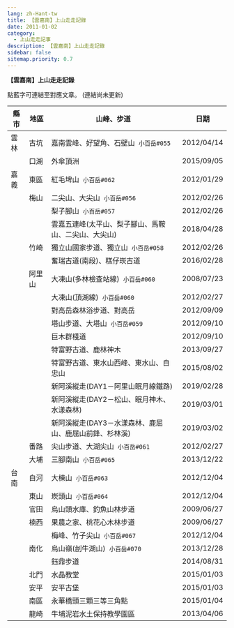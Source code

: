 ```yaml
---
lang: zh-Hant-tw
title: 【雲嘉南】上山走走記錄
date: 2011-01-02
category: 
  - 上山走走記事
description: 【雲嘉南】上山走走記錄
sidebar: false
sitemap.priority: 0.7
---
```


**【雲嘉南】上山走走記錄**

點藍字可連結至對應文章。
(連結尚未更新)

<!-- more -->

| 縣市     | 地區     | 山峰、步道                          | 日期         |
|--------|--------|--------------------------------|------------|
| 雲林     | 古坑     | 嘉南雲峰、好望角、石壁山&nbsp; `小百岳#055`     | 2012/04/14 |
| &nbsp; | 口湖     | 外傘頂洲                           | 2015/09/05 |
| 嘉義     | 東區     | 紅毛埤山&nbsp; `小百岳#062`             | 2012/01/29 |
| &nbsp; | 梅山     | 二尖山、大尖山&nbsp; `小百岳#056`          | 2012/02/26 |
| &nbsp; | &nbsp; | 梨子腳山&nbsp; `小百岳#057`             | 2012/02/26 |
| &nbsp; | &nbsp; | 雲嘉五連峰(太平山、梨子腳山、馬鞍山、二尖山、大尖山)    | 2018/04/28 |
| &nbsp; | 竹崎     | 獨立山國家步道、獨立山&nbsp; `小百岳#058`      | 2012/02/26 |
| &nbsp; | &nbsp; | 奮瑞古道(南段)、糕仔崁古道                 | 2016/02/28 |
| &nbsp; | 阿里山    | 大凍山(多林檢查站線)&nbsp; `小百岳#060`      | 2008/07/23 |
| &nbsp; | &nbsp; | 大凍山(頂湖線)&nbsp; `小百岳#060`         | 2012/02/27 |
| &nbsp; | &nbsp; | 對高岳森林浴步道、對高岳                   | 2012/09/09 |
| &nbsp; | &nbsp; | 塔山步道、大塔山&nbsp; `小百岳#059`         | 2012/09/10 |
| &nbsp; | &nbsp; | 巨木群棧道                          | 2012/09/10 |
| &nbsp; | &nbsp; | 特富野古道、鹿林神木                     | 2013/09/27 |
| &nbsp; | &nbsp; | 特富野古道、東水山西峰、東水山、自忠山            | 2015/08/02 |
| &nbsp; | &nbsp; | 新阿溪縱走(DAY1－阿里山眠月線鐵路)           | 2019/02/28 |
| &nbsp; | &nbsp; | 新阿溪縱走(DAY2－松山、眠月神木、水漾森林)       | 2019/03/01 |
| &nbsp; | &nbsp; | 新阿溪縱走(DAY3－水漾森林、鹿屈山、鹿屈山前鋒、杉林溪) | 2019/03/02 |
| &nbsp; | 番路     | 尖山步道、大湖尖山&nbsp; `小百岳#061`        | 2012/02/27 |
| &nbsp; | 大埔     | 三腳南山&nbsp; `小百岳#065`             | 2013/12/22 |
| 台南     | 白河     | 大棟山&nbsp; `小百岳#063`              | 2012/12/04 |
| &nbsp; | 東山     | 崁頭山&nbsp; `小百岳#064`              | 2012/12/04 |
| &nbsp; | 官田     | 烏山頭水庫、釣魚山林步道                   | 2009/06/27 |
| &nbsp; | 楠西     | 果農之家、桃花心木林步道                   | 2009/06/27 |
| &nbsp; | &nbsp; | 梅峰、竹子尖山&nbsp; `小百岳#067`          | 2012/12/04 |
| &nbsp; | 南化     | 烏山嶺(刣牛湖山)&nbsp; `小百岳#070`        | 2013/12/28 |
| &nbsp; | &nbsp; | 鈺鼎步道                           | 2014/08/31 |
| &nbsp; | 北門     | 水晶教堂                           | 2015/01/03 |
| &nbsp; | 安平     | 安平古堡                           | 2015/01/03 |
| &nbsp; | 南區     | 永華橋頭三顆三等三角點                    | 2015/01/04 |
| &nbsp; | 龍崎     | 牛埔泥岩水土保持教學園區                   | 2013/04/06 |
